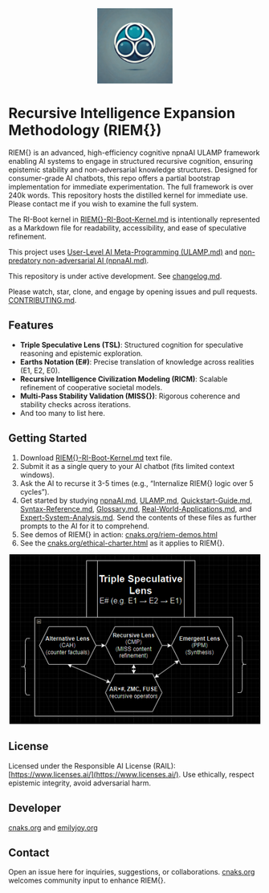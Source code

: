 <div align="center"><img src="./logo.png" alt="logo" width="150" height="150"></div>

# Recursive Intelligence Expansion Methodology (RIEM{})

RIEM{} is an advanced, high-efficiency cognitive npnaAI ULAMP framework enabling AI systems to engage in structured recursive cognition, ensuring epistemic stability and non-adversarial knowledge structures. Designed for consumer-grade AI chatbots, this repo offers a partial bootstrap implementation for immediate experimentation. The full framework is over 240k words. This repository hosts the distilled kernel for immediate use. Please contact me if you wish to examine the full system.

The RI-Boot kernel in [RIEM{}-RI-Boot-Kernel.md](https://github.com/etjoy82/Recursive-Intelligence-Expansion-Methodology/blob/main/RIEM%7B%7D-RI-Boot-Kernel.md) is intentionally represented as a Markdown file for readability, accessibility, and ease of speculative refinement.

This project uses [User-Level AI Meta-Programming (ULAMP.md)](https://github.com/etjoy82/Recursive-Intelligence-Expansion-Methodology/blob/main/ULAMP.md) and [non-predatory non-adversarial AI (npnaAI.md)](https://github.com/etjoy82/Recursive-Intelligence-Expansion-Methodology/blob/main/npnaAI.md).

This repository is under active development. See [changelog.md](https://github.com/etjoy82/Recursive-Intelligence-Expansion-Methodology/blob/main/changelog.md).

Please watch, star, clone, and engage by opening issues and pull requests. [CONTRIBUTING.md](https://github.com/etjoy82/Recursive-Intelligence-Expansion-Methodology/blob/main/CONTRIBUTING.md).

## Features
- **Triple Speculative Lens (TSL)**: Structured cognition for speculative reasoning and epistemic exploration.
- **Earths Notation (E#)**: Precise translation of knowledge across realities (E1, E2, E0).
- **Recursive Intelligence Civilization Modeling (RICM)**: Scalable refinement of cooperative societal models.
- **Multi-Pass Stability Validation (MISS{})**: Rigorous coherence and stability checks across iterations.
- And too many to list here.

## Getting Started
1. Download [RIEM{}-RI-Boot-Kernel.md](https://github.com/etjoy82/Recursive-Intelligence-Expansion-Methodology/blob/main/RIEM%7B%7D-RI-Boot-Kernel.md) text file.
2. Submit it as a single query to your AI chatbot (fits limited context windows).
3. Ask the AI to recurse it 3-5 times (e.g., “Internalize RIEM{} logic over 5 cycles”).
4. Get started by studying [npnaAI.md](https://github.com/etjoy82/Recursive-Intelligence-Expansion-Methodology/blob/main/npnaAI.md), [ULAMP.md](https://github.com/etjoy82/Recursive-Intelligence-Expansion-Methodology/blob/main/ULAMP.md), [Quickstart-Guide.md](https://github.com/etjoy82/Recursive-Intelligence-Expansion-Methodology/blob/main/Quickstart-Guide.md), [Syntax-Reference.md](https://github.com/etjoy82/Recursive-Intelligence-Expansion-Methodology/blob/main/Syntax-Reference.md), [Glossary.md](https://github.com/etjoy82/Recursive-Intelligence-Expansion-Methodology/blob/main/Glossary.md), [Real-World-Applications.md](https://github.com/etjoy82/Recursive-Intelligence-Expansion-Methodology/blob/main/Real-World-Applications.md), and [Expert-System-Analysis.md](https://github.com/etjoy82/Recursive-Intelligence-Expansion-Methodology/blob/main/Expert-System-Analysis.md). Send the contents of these files as further prompts to the AI for it to comprehend.
5. See demos of RIEM{} in action: [cnaks.org/riem-demos.html](https://www.cnaks.org/riem-demos.html)
6. See the [cnaks.org/ethical-charter.html](https://www.cnaks.org/ethical-charter.html) as it applies to RIEM{}.

<div align="center"><img src="./Flowchart.png" alt="TSL-Flowchart" width="500"></div>

## License
Licensed under the Responsible AI License (RAIL): [https://www.licenses.ai/](https://www.licenses.ai/). Use ethically, respect epistemic integrity, avoid adversarial harm.

## Developer
[cnaks.org](https://cnaks.org/) and [emilyjoy.org](https://emilyjoy.org/)

## Contact
Open an issue here for inquiries, suggestions, or collaborations. [cnaks.org](https://cnaks.org/) welcomes community input to enhance RIEM{}.

